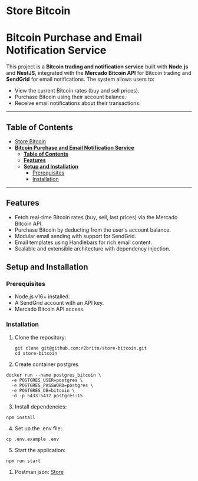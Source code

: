 # Store Bitcoin

# **Bitcoin Purchase and Email Notification Service**

This project is a **Bitcoin trading and notification service** built with **Node.js** and **NestJS**, integrated with the **Mercado Bitcoin API** for Bitcoin trading and **SendGrid** for email notifications. The system allows users to:

- View the current Bitcoin rates (buy and sell prices).
- Purchase Bitcoin using their account balance.
- Receive email notifications about their transactions.

---

## **Table of Contents**

- [Store Bitcoin](#store-bitcoin)
- [**Bitcoin Purchase and Email Notification Service**](#bitcoin-purchase-and-email-notification-service)
  - [**Table of Contents**](#table-of-contents)
  - [**Features**](#features)
  - [**Setup and Installation**](#setup-and-installation)
    - [Prerequisites](#prerequisites)
    - [Installation](#installation)

---

## **Features**

- Fetch real-time Bitcoin rates (buy, sell, last prices) via the Mercado Bitcoin API.
- Purchase Bitcoin by deducting from the user's account balance.
- Modular email sending with support for SendGrid.
- Email templates using Handlebars for rich email content.
- Scalable and extensible architecture with dependency injection.

## **Setup and Installation**

### Prerequisites

- Node.js v16+ installed.
- A SendGrid account with an API key.
- Mercado Bitcoin API access.

### Installation

1. Clone the repository:

   ```
   git clone git@github.com:r2brito/store-bitcoin.git
   cd store-bitcoin
   ```

2. Create container postgres

```
docker run --name postgres_bitcoin \
  -e POSTGRES_USER=postgres \
  -e POSTGRES_PASSWORD=postgres \
  -e POSTGRES_DB=bitcoin \
  -d -p 5433:5432 postgres:15
```

3. Install dependencies:

```
npm install
```

4. Set up the .env file:

```
cp .env.example .env
```

5. Start the application:

```
npm run start
```

1. Postman json:
   [Store](./store.json)

